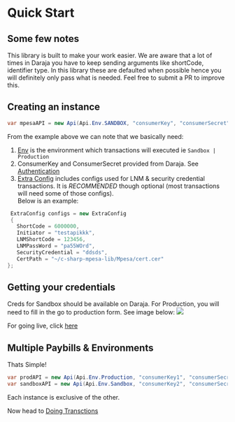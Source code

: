# Quick Start
## Some few notes
This library is built to make your work easier.
We are aware that a lot of times in Daraja you have to keep sending arguments like shortCode, identifier type.
In this library these are defaulted when possible hence you will definitely only pass what is needed.
Feel free to submit a PR to improve this.

## Creating an instance
```c#
var mpesaAPI = new Api(Api.Env.SANDBOX, "consumerKey", "consumerSecret", Extra config = null);
```
From the example above we can note that we basically need:
1. [Env](/api/Safaricom.Mpesa.Api.Env.html) is the environment which transactions will executed ie `Sandbox | Production`
2. ConsumerKey and ConsumerSecret provided from Daraja. See [Authentication](https://developer.safaricom.co.ke/docs?json#authentication)
3. [Extra Config](/api/Safaricom.Mpesa.Api.ExtraConfig.html) includes configs used for LNM & security credential transactions. It is *RECOMMENDED* though optional (most transactions will need some of those configs).  
Below is an example:

```c#
 ExtraConfig configs = new ExtraConfig
 {
   ShortCode = 6000000,
   Initiator = "testapikkk",
   LNMShortCode = 123456,
   LNMPassWord = "pa55WOrd",
   SecurityCredential = "ddsds",
   CertPath = "~/c-sharp-mpesa-lib/Mpesa/cert.cer"
};
```
## Getting your credentials

Creds for Sandbox should be available on Daraja. For Production, you will need to fill in the go to production form.
See image below:
![](/images/creds.png)

For going live, click [here](https://developer.safaricom.co.ke/production_profile/form_production_profile)

## Multiple Paybills & Environments

Thats Simple!
```c#
var prodAPI = new Api(Api.Env.Production, "consumerKey1", "consumerSecret1", Extra config = null);
var sandboxAPI = new Api(Api.Env.Sandbox, "consumerKey2", "consumerSecret2", Extra config = null);
```
Each instance is exclusive of the other.

Now head to [Doing Transctions](/articles/transact.html)

